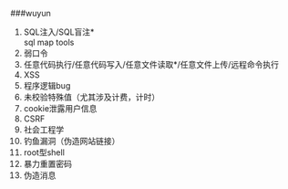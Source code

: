 ###wuyun
1. SQL注入/SQL盲注*   
sql map tools
2. 弱口令
3. 任意代码执行/任意代码写入/任意文件读取*/任意文件上传/远程命令执行
4. XSS
5. 程序逻辑bug
6. 未校验特殊值（尤其涉及计费，计时）
7. cookie泄露用户信息
8. CSRF
9. 社会工程学
10. 钓鱼漏洞（伪造网站链接）
11. root型shell
12. 暴力重置密码
13. 伪造消息
